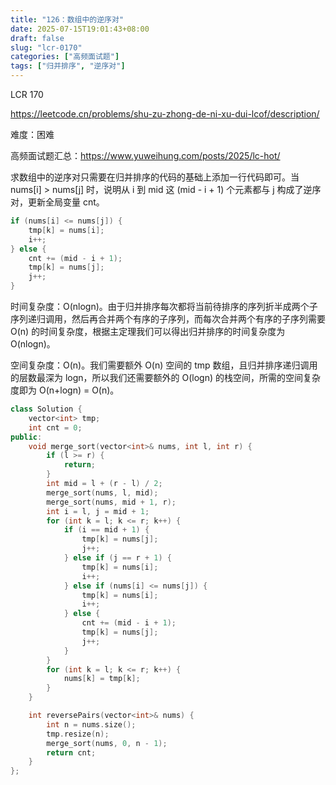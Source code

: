 ```yaml
---
title: "126：数组中的逆序对"
date: 2025-07-15T19:01:43+08:00
draft: false
slug: "lcr-0170"
categories: ["高频面试题"]
tags: ["归并排序", "逆序对"]
---
```


LCR 170

https://leetcode.cn/problems/shu-zu-zhong-de-ni-xu-dui-lcof/description/

难度：困难

高频面试题汇总：https://www.yuweihung.com/posts/2025/lc-hot/

求数组中的逆序对只需要在归并排序的代码的基础上添加一行代码即可。当 nums[i] > nums[j] 时，说明从 i 到 mid 这 (mid - i + 1) 个元素都与 j 构成了逆序对，更新全局变量 cnt。

```cpp
if (nums[i] <= nums[j]) {
    tmp[k] = nums[i];
    i++;
} else {
    cnt += (mid - i + 1);
    tmp[k] = nums[j];
    j++;
}
```

时间复杂度：O(nlogn)。由于归并排序每次都将当前待排序的序列折半成两个子序列递归调用，然后再合并两个有序的子序列，而每次合并两个有序的子序列需要 O(n) 的时间复杂度，根据主定理我们可以得出归并排序的时间复杂度为 O(nlogn)。

空间复杂度：O(n)。我们需要额外 O(n) 空间的 tmp 数组，且归并排序递归调用的层数最深为 logn，所以我们还需要额外的 O(logn) 的栈空间，所需的空间复杂度即为 O(n+logn) = O(n)。

<!--more-->

```cpp
class Solution {
    vector<int> tmp;
    int cnt = 0;
public:
    void merge_sort(vector<int>& nums, int l, int r) {
        if (l >= r) {
            return;
        }
        int mid = l + (r - l) / 2;
        merge_sort(nums, l, mid);
        merge_sort(nums, mid + 1, r);
        int i = l, j = mid + 1;
        for (int k = l; k <= r; k++) {
            if (i == mid + 1) {
                tmp[k] = nums[j];
                j++;
            } else if (j == r + 1) {
                tmp[k] = nums[i];
                i++;
            } else if (nums[i] <= nums[j]) {
                tmp[k] = nums[i];
                i++;
            } else {
                cnt += (mid - i + 1);
                tmp[k] = nums[j];
                j++;
            }
        }
        for (int k = l; k <= r; k++) {
            nums[k] = tmp[k];
        }
    }

    int reversePairs(vector<int>& nums) {
        int n = nums.size();
        tmp.resize(n);
        merge_sort(nums, 0, n - 1);
        return cnt;
    }
};
```
